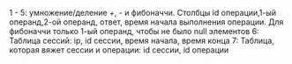 1 - 5: умножение/деление +, - и фибоначчи. Столбцы id операции,1-ый операнд,2-ой операнд, ответ, время начала выполнения операции. Для фибоначчи только 1-ый операнд, чтобы не было null элементов
6: Таблица сессий: ip, id сессии, время начала, время конца
7: Таблица, которая вяжет сессии и операции: id сессии, id операции